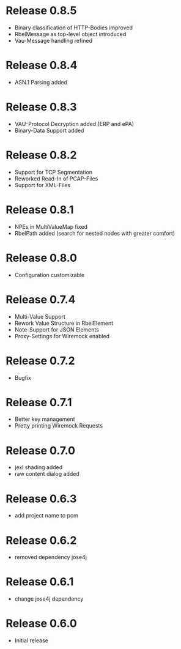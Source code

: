# Release 0.8.5
* Binary classification of HTTP-Bodies improved
* RbelMessage as top-level object introduced
* Vau-Message handling refined

# Release 0.8.4
- ASN.1 Parsing added

# Release 0.8.3
- VAU-Protocol Decryption added (ERP and ePA)
- Binary-Data Support added

# Release 0.8.2
- Support for TCP Segmentation
- Reworked Read-In of PCAP-Files
- Support for XML-Files

# Release 0.8.1
- NPEs in MultiValueMap fixed
- RbelPath added (search for nested nodes with greater comfort)

# Release 0.8.0
- Configuration customizable

# Release 0.7.4
- Multi-Value Support
- Rework Value Structure in RbelElement
- Note-Support for JSON Elements
- Proxy-Settings for Wiremock enabled

# Release 0.7.2
* Bugfix

# Release 0.7.1
* Better key management
* Pretty printing Wiremock Requests

# Release 0.7.0
* jexl shading added
* raw content dialog added

# Release 0.6.3
* add project name to pom

# Release 0.6.2
* removed dependency jose4j

# Release 0.6.1
* change jose4j dependency

# Release 0.6.0
* Initial release

